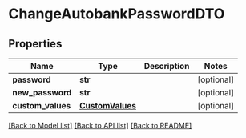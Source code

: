 # ChangeAutobankPasswordDTO

## Properties
Name | Type | Description | Notes
------------ | ------------- | ------------- | -------------
**password** | **str** |  | [optional] 
**new_password** | **str** |  | [optional] 
**custom_values** | [**CustomValues**](CustomValues.md) |  | [optional] 

[[Back to Model list]](../README.md#documentation-for-models) [[Back to API list]](../README.md#documentation-for-api-endpoints) [[Back to README]](../README.md)

